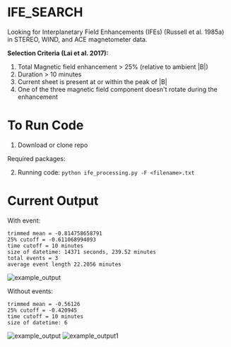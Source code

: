 # IFE_SEARCH

Looking for Interplanetary Field Enhancements (IFEs) (Russell et al. 1985a) in STEREO, WIND, and ACE magnetometer data.


__Selection Criteria (Lai et al. 2017):__
1. Total Magnetic field enhancement > 25% (relative to ambient |B|)
2. Duration > 10 minutes
3. Current sheet is present at or within the peak of |B|
4. One of the three magnetic field component doesn't rotate during the enhancement

# To Run Code
1. Download or clone repo

Required packages: 

2. Running code:
```python ife_processing.py -F <filename>.txt```

# Current Output

With event:
```
trimmed mean = -0.814758658791
25% cutoff = -0.611068994093
time cutoff = 10 minutes
size of datetime: 14371 seconds, 239.52 minutes
total events = 3
average event length 22.2056 minutes
```
![example_output](https://github.com/unaschneck/IFE_SEARCH/blob/master/output_img/JUNE_2009_STEREO_A.png)

Without events:
```
trimmed mean = -0.56126
25% cutoff = -0.420945
time cutoff = 10 minutes
size of datetime: 6
```
![example_output](https://github.com/unaschneck/IFE_SEARCH/blob/master/output_img/JUNE_TEST.png)
![example_output1](https://github.com/unaschneck/IFE_SEARCH/blob/master/output_img/stereo_event_example_1.png)
